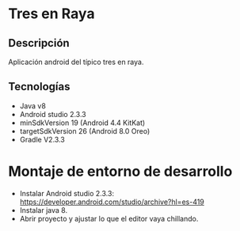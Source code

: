 # Tres en Raya

## Descripción 

Aplicación android del típico tres en raya.

## Tecnologías

- Java v8
- Android studio 2.3.3
- minSdkVersion 19 (Android 4.4 KitKat)
- targetSdkVersion 26 (Android 8.0 Oreo)
- Gradle V2.3.3

# Montaje de entorno de desarrollo

- Instalar Android studio 2.3.3: https://developer.android.com/studio/archive?hl=es-419
- Instalar java 8.
- Abrir proyecto y ajustar lo que el editor vaya chillando.

